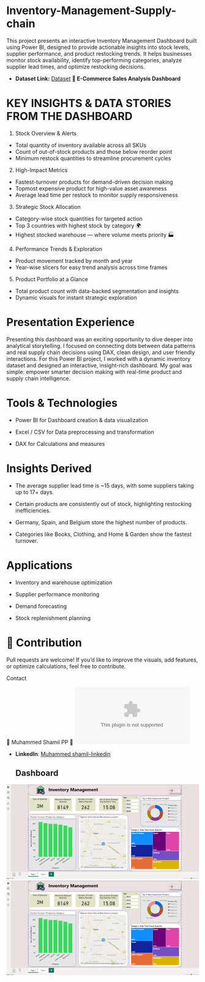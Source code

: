 # Inventory-Management-Supply-chain
This project presents an interactive Inventory Management Dashboard built using Power BI, designed to provide actionable insights into stock levels, supplier performance, and product restocking trends.
It helps businesses monitor stock availability, identify top-performing categories, analyze supplier lead times, and optimize restocking decisions.

- **Dataset Link:** [Dataset](https://github.com/shamilshamuh/Inventory-Management-Supply-chain/blob/main/Inventory%20Management_Analysis.xlsx)
**🛒 E-Commerce Sales Analysis Dashboard**

# KEY INSIGHTS & DATA STORIES FROM THE DASHBOARD
1. Stock Overview & Alerts
- Total quantity of inventory available across all SKUs
- Count of out-of-stock products and those below reorder point
- Minimum restock quantities to streamline procurement cycles
2. High-Impact Metrics
- Fastest-turnover products for demand-driven decision making
- Topmost expensive product for high-value asset awareness
- Average lead time per restock to monitor supply responsiveness
3. Strategic Stock Allocation
- Category-wise stock quantities for targeted action
- Top 3 countries with highest stock by category 🌍
- Highest stocked warehouse — where volume meets priority 🏭
4. Performance Trends & Exploration
- Product movement tracked by month and year
- Year-wise slicers for easy trend analysis across time frames
5. Product Portfolio at a Glance
- Total product count with data-backed segmentation and insights
- Dynamic visuals for instant strategic exploration
 # Presentation Experience
 Presenting this dashboard was an exciting opportunity to dive deeper into analytical storytelling. I focused on connecting dots between data patterns and real supply chain decisions using DAX, clean design, and user friendly interactions.
For this Power BI project, I worked with a dynamic inventory dataset and designed an interactive, insight-rich dashboard. My goal was simple: empower smarter decision making with real-time product and supply chain intelligence. 
# Tools & Technologies

- Power BI for Dashboard creation & data visualization

- Excel / CSV for Data preprocessing and transformation

- DAX for Calculations and measures
  
# Insights Derived

- The average supplier lead time is ~15 days, with some suppliers taking up to 17+ days.

- Certain products are consistently out of stock, highlighting restocking inefficiencies.

- Germany, Spain, and Belgium store the highest number of products.

- Categories like Books, Clothing, and Home & Garden show the fastest turnover.
# Applications

- Inventory and warehouse optimization

- Supplier performance monitoring

- Demand forecasting

- Stock replenishment planning
 # 🤝 Contribution

Pull requests are welcome! If you’d like to improve the visuals, add features, or optimize calculations, feel free to contribute.

Contact

👤 Muhammed Shamil PP
📧 ![Email](shamilmohd26@gmail.com)

- **LinkedIn**: [Muhammed shamil-linkedin ](https://www.linkedin.com/in/muhammedshamilpp)

  ## Dashboard
![Page1](https://github.com/shamilshamuh/Inventory-Management-Supply-chain/blob/main/Inventory%20dashboard%201.png)
![Page2](https://github.com/shamilshamuh/Inventory-Management-Supply-chain/blob/main/Inventory%20dashboard%201.png)


